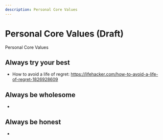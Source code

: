 ```yaml
---
description: Personal Core Values
---
```


# Personal Core Values (Draft)

Personal Core Values

Always try your best
----

- How to avoid a life of regret: https://lifehacker.com/how-to-avoid-a-life-of-regret-1826928609


Always be wholesome
-----

-


Always be honest
-----

- 
